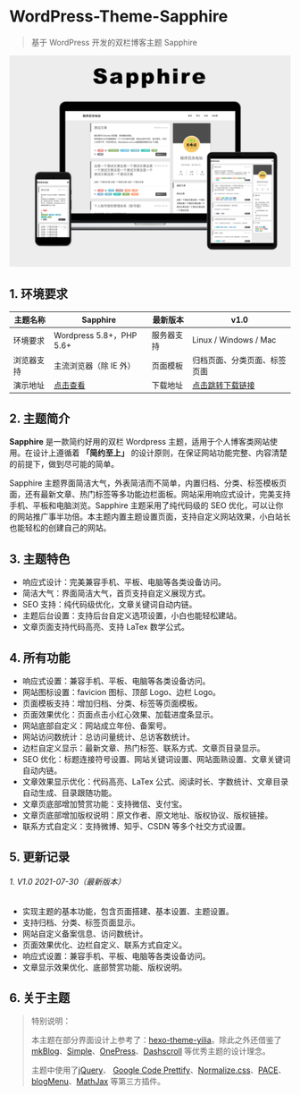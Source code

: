 # WordPress-Theme-Sapphire
> 基于 WordPress 开发的双栏博客主题 Sapphire

![](./screenshot.png)


## 1. 环境要求

| 主题名称   | Sapphire                        | 最新版本   | v1.0                                                         |
| ---------- | ------------------------------- | ---------- | ------------------------------------------------------------ |
| 环境要求   | Wordpress 5.8+，PHP 5.6+        | 服务器支持 | Linux / Windows / Mac                                        |
| 浏览器支持 | 主流浏览器（除 IE 外）          | 页面模板   | 归档页面、分类页面、标签页面                                 |
| 演示地址   | [点击查看](https://itcharge.cn) | 下载地址   | [点击跳转下载链接](https://github.com/itcharge/WordPress-Theme-Sapphire/releases) |

## 2. 主题简介

**Sapphire** 是一款简约好用的双栏 Wordpress 主题，适用于个人博客类网站使用。在设计上遵循着 **「简约至上」** 的设计原则，在保证网站功能完整、内容清楚的前提下，做到尽可能的简单。

Sapphire 主题界面简洁大气，外表简洁而不简单，内置归档、分类、标签模板页面，还有最新文章、热门标签等多功能边栏面板。网站采用响应式设计，完美支持手机、平板和电脑浏览。Sapphire 主题采用了纯代码级的 SEO 优化，可以让你的网站推广事半功倍。本主题内置主题设置页面，支持自定义网站效果，小白站长也能轻松的创建自己的网站。

## 3. 主题特色

- 响应式设计：完美兼容手机、平板、电脑等各类设备访问。
- 简洁大气：界面简洁大气，首页支持自定义展现方式。
- SEO 支持：纯代码级优化，文章关键词自动内链。
- 主题后台设置：支持后台自定义选项设置，小白也能轻松建站。
- 文章页面支持代码高亮、支持 LaTex 数学公式。

## 4. 所有功能

- 响应式设置：兼容手机、平板、电脑等各类设备访问。
- 网站图标设置：favicion 图标、顶部 Logo、边栏 Logo。
- 页面模板支持：增加归档、分类、标签等页面模板。
- 页面效果优化：页面点击小红心效果、加载进度条显示。
- 网站底部自定义：网站成立年份、备案号。
- 网站访问数统计：总访问量统计、总访客数统计。
- 边栏自定义显示：最新文章、热门标签、联系方式、文章页目录显示。
- SEO 优化：标题连接符号设置、网站关键词设置、网站面熟设置、文章关键词自动内链。
- 文章效果显示优化：代码高亮、LaTex 公式、阅读时长、字数统计、文章目录自动生成、目录跟随功能。
- 文章页底部增加赞赏功能：支持微信、支付宝。
- 文章页底部增加版权说明：原文作者、原文地址、版权协议、版权链接。
- 联系方式自定义：支持微博、知乎、CSDN 等多个社交方式设置。

## 5. 更新记录

###### 1. V1.0 2021-07-30（最新版本）

- 实现主题的基本功能，包含页面搭建、基本设置、主题设置。
- 支持归档、分类、标签页面显示。
- 网站自定义备案信息、访问数统计。
- 页面效果优化、边栏自定义、联系方式自定义。
- 响应式设置：兼容手机、平板、电脑等各类设备访问。
- 文章显示效果优化、底部赞赏功能、版权说明。

## 6. 关于主题

> 特别说明：
>
> 本主题在部分界面设计上参考了：[hexo-theme-yilia](https://github.com/litten/hexo-theme-yilia)。除此之外还借鉴了 [mkBlog](https://mkblog.cn/theme-mkblog/)、[Simple](https://www.topicnote.com/1621.html)、[OnePress](https://cn.wordpress.org/themes/onepress/)、[Dashscroll](https://wordpress.org/themes/dashscroll/) 等优秀主题的设计理念。
>
> 主题中使用了[jQuery](https://jquery.com/)、 [Google Code Prettify](https://github.com/googlearchive/code-prettify)、[Normalize.css](https://necolas.github.io/normalize.css/)、[PACE](https://codebyzach.github.io/pace/)、[blogMenu](https://github.com/cry101/blogMenu)、[MathJax](https://www.mathjax.org/) 等第三方插件。
